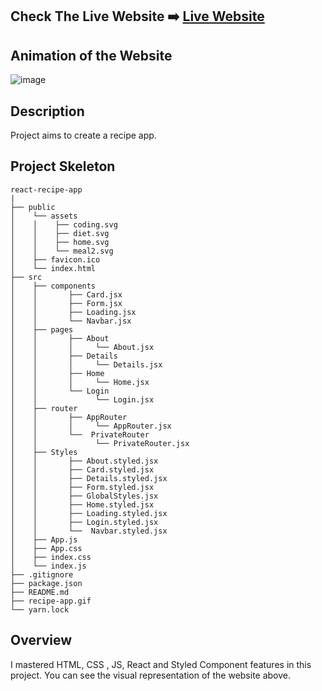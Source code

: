 ## Check The Live Website ➡️ [Live Website](https://recipe-app-one-jet.vercel.app/login)

## Animation of the Website

![image](./recipe-app.gif)

## Description

Project aims to create a recipe app.

## Project Skeleton

    react-recipe-app
    |
    ├── public
    │    └── assets
    │    │    ├── coding.svg
    │    │    ├── diet.svg
    │    │    ├── home.svg
    │    │    └── meal2.svg
    │    ├── favicon.ico
    │    └── index.html
    ├── src
    │    ├── components
    │    │       ├── Card.jsx
    │    │       ├── Form.jsx
    │    │       ├── Loading.jsx
    │    │       └── Navbar.jsx
    │    ├── pages
    │    │       ├── About
    │    │       │     └── About.jsx
    │    │       ├── Details
    │    │       │     └── Details.jsx
    │    │       ├── Home
    │    │       │     └── Home.jsx
    │    │       └── Login
    │    │             └── Login.jsx
    │    ├── router
    │    │       ├── AppRouter
    │    │       │     └── AppRouter.jsx
    │    │       └──  PrivateRouter
    │    │             └── PrivateRouter.jsx
    │    ├── Styles
    │    │       ├── About.styled.jsx
    │    │       ├── Card.styled.jsx
    │    │       ├── Details.styled.jsx
    │    │       ├── Form.styled.jsx
    │    │       ├── GlobalStyles.jsx
    │    │       ├── Home.styled.jsx
    │    │       ├── Loading.styled.jsx
    │    │       ├── Login.styled.jsx
    │    │       └──  Navbar.styled.jsx
    │    ├── App.js
    │    ├── App.css
    │    ├── index.css
    │    └── index.js
    ├── .gitignore
    ├── package.json
    ├── README.md
    ├── recipe-app.gif
    └── yarn.lock

## Overview

I mastered HTML, CSS , JS, React and Styled Component features in this project. You can see the visual representation of the website above.

